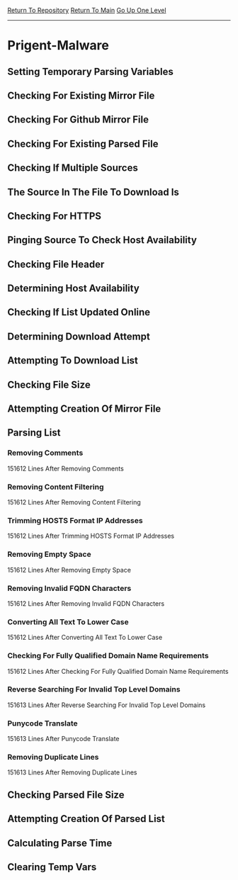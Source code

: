 [Return To Repository](https://github.com/deathbybandaid/piholeparser/)
[Return To Main](https://github.com/deathbybandaid/piholeparser/blob/master/RecentRunLogs/Mainlog.md)
[Go Up One Level](https://github.com/deathbybandaid/piholeparser/blob/master/RecentRunLogs/TopLevelScripts/30-Processing-External-Blacklists.md)
____________________________________
# Prigent-Malware
## Setting Temporary Parsing Variables
## Checking For Existing Mirror File
## Checking For Github Mirror File
## Checking For Existing Parsed File
## Checking If Multiple Sources
## The Source In The File To Download Is
## Checking For HTTPS
## Pinging Source To Check Host Availability
## Checking File Header
## Determining Host Availability
## Checking If List Updated Online
## Determining Download Attempt
## Attempting To Download List
## Checking File Size
## Attempting Creation Of Mirror File
## Parsing List
### Removing Comments
151612 Lines After Removing Comments
### Removing Content Filtering
151612 Lines After Removing Content Filtering
### Trimming HOSTS Format IP Addresses
151612 Lines After Trimming HOSTS Format IP Addresses
### Removing Empty Space
151612 Lines After Removing Empty Space
### Removing Invalid FQDN Characters
151612 Lines After Removing Invalid FQDN Characters
### Converting All Text To Lower Case
151612 Lines After Converting All Text To Lower Case
### Checking For Fully Qualified Domain Name Requirements
151612 Lines After Checking For Fully Qualified Domain Name Requirements
### Reverse Searching For Invalid Top Level Domains
151613 Lines After Reverse Searching For Invalid Top Level Domains
### Punycode Translate
151613 Lines After Punycode Translate
### Removing Duplicate Lines
151613 Lines After Removing Duplicate Lines
## Checking Parsed File Size
## Attempting Creation Of Parsed List
## Calculating Parse Time
## Clearing Temp Vars
